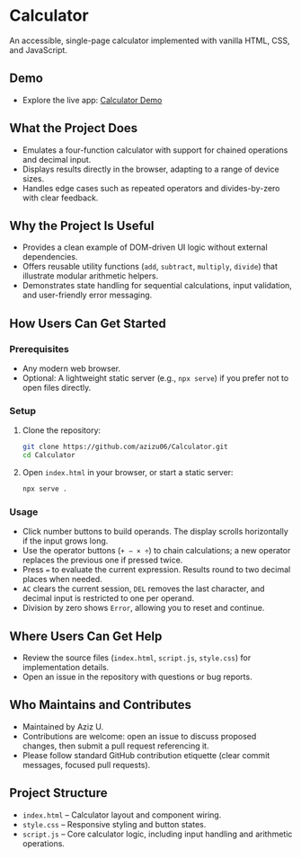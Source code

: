 # Calculator

An accessible, single-page calculator implemented with vanilla HTML, CSS, and JavaScript.

## Demo
- Explore the live app: <a href="https://calculator-chi-three-10.vercel.app" target="_blank" rel="noopener noreferrer">Calculator Demo</a>

## What the Project Does
- Emulates a four-function calculator with support for chained operations and decimal input.
- Displays results directly in the browser, adapting to a range of device sizes.
- Handles edge cases such as repeated operators and divides-by-zero with clear feedback.

## Why the Project Is Useful
- Provides a clean example of DOM-driven UI logic without external dependencies.
- Offers reusable utility functions (`add`, `subtract`, `multiply`, `divide`) that illustrate modular arithmetic helpers.
- Demonstrates state handling for sequential calculations, input validation, and user-friendly error messaging.

## How Users Can Get Started
### Prerequisites
- Any modern web browser.
- Optional: A lightweight static server (e.g., `npx serve`) if you prefer not to open files directly.

### Setup
1. Clone the repository:
   ```bash
   git clone https://github.com/azizu06/Calculator.git
   cd Calculator
   ```
2. Open `index.html` in your browser, or start a static server:
   ```bash
   npx serve .
   ```

### Usage
- Click number buttons to build operands. The display scrolls horizontally if the input grows long.
- Use the operator buttons (`+ − × ÷`) to chain calculations; a new operator replaces the previous one if pressed twice.
- Press `=` to evaluate the current expression. Results round to two decimal places when needed.
- `AC` clears the current session, `DEL` removes the last character, and decimal input is restricted to one per operand.
- Division by zero shows `Error`, allowing you to reset and continue.

## Where Users Can Get Help
- Review the source files (`index.html`, `script.js`, `style.css`) for implementation details.
- Open an issue in the repository with questions or bug reports.

## Who Maintains and Contributes
- Maintained by Aziz U.
- Contributions are welcome: open an issue to discuss proposed changes, then submit a pull request referencing it.
- Please follow standard GitHub contribution etiquette (clear commit messages, focused pull requests).

## Project Structure
- `index.html` – Calculator layout and component wiring.
- `style.css` – Responsive styling and button states.
- `script.js` – Core calculator logic, including input handling and arithmetic operations.
